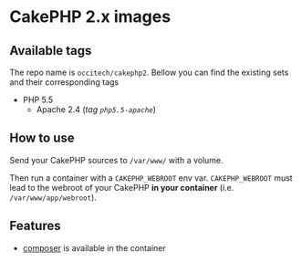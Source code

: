 # CakePHP 2.x images

## Available tags

The repo name is `occitech/cakephp2`. Bellow you can find the existing
sets and their corresponding tags

- PHP 5.5
  - Apache 2.4 (_tag `php5.5-apache`_)

## How to use

Send your CakePHP sources to `/var/www/` with a volume.

Then run a container with a `CAKEPHP_WEBROOT` env var. `CAKEPHP_WEBROOT` must
lead to the webroot of your CakePHP __in your container__ (i.e. `/var/www/app/webroot`).

## Features

- [composer](https://getcomposer.org/) is available in the container

